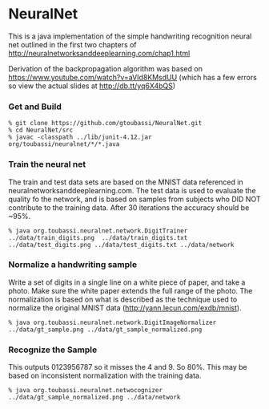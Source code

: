 # NeuralNet

This is a java implementation of the simple handwriting recognition neural net outlined in the first two chapters of http://neuralnetworksanddeeplearning.com/chap1.html

Derivation of the backpropagation algorithm was based on https://www.youtube.com/watch?v=aVId8KMsdUU (which has a few errors so view the actual slides at http://db.tt/yq6X4bQS)


### Get and Build

    % git clone https://github.com/gtoubassi/NeuralNet.git
    % cd NeuralNet/src
    % javac -classpath ../lib/junit-4.12.jar org/toubassi/neuralnet/*/*.java

### Train the neural net

The train and test data sets are based on the MNIST data referenced in neuralnetworksanddeeplearning.com.  The test data is used to evaluate the quality fo the network, and is based on samples from subjects who DID NOT contribute to the training data.  After 30 iterations the accuracy should be ~95%.

    % java org.toubassi.neuralnet.network.DigitTrainer ../data/train_digits.png  ../data/train_digits.txt ../data/test_digits.png ../data/test_digits.txt ../data/network

### Normalize a handwriting sample

Write a set of digits in a single line on a white piece of paper, and take a photo.  Make sure the white paper extends the full range of the photo.  The normalization is based on what is described as the technique used to normalize the original MNIST data (http://yann.lecun.com/exdb/mnist).

    % java org.toubassi.neuralnet.network.DigitImageNormalizer ../data/gt_sample.png ../data/gt_sample_normalized.png

### Recognize the Sample

This outputs 0123956787 so it misses the 4 and 9.  So 80%.  This may be based on inconsistent normalization with the training data.

    % java org.toubassi.neuralnet.netwocognizer ../data/gt_sample_normalized.png ../data/network
